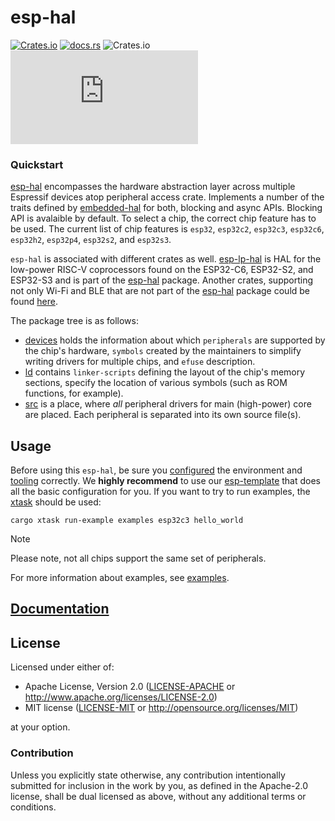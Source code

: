 # esp-hal

[![Crates.io](https://img.shields.io/crates/v/esp-hal?labelColor=1C2C2E&color=C96329&logo=Rust&style=flat-square)](https://crates.io/crates/esp-hal)
[![docs.rs](https://img.shields.io/docsrs/esp-hal?labelColor=1C2C2E&color=C96329&logo=rust&style=flat-square)](https://docs.rs/esp-hal)
![Crates.io](https://img.shields.io/crates/l/esp-hal?labelColor=1C2C2E&style=flat-square)
[![Matrix](https://img.shields.io/matrix/esp-rs:matrix.org?label=join%20matrix&labelColor=1C2C2E&color=BEC5C9&logo=matrix&style=flat-square)](https://matrix.to/#/#esp-rs:matrix.org)

### Quickstart

[esp-hal] encompasses the hardware abstraction layer across multiple Espressif devices atop peripheral access crate. Implements a number of the traits defined by [embedded-hal](https://github.com/rust-embedded/embedded-hal) for both, blocking and async APIs. Blocking API is avalaible by default.
To select a chip, the correct chip feature has to be used. The current list of chip features is `esp32`, `esp32c2`, `esp32c3`, `esp32c6`, `esp32h2`, `esp32p4`, `esp32s2`, and `esp32s3`.

`esp-hal` is associated with different crates as well. [esp-lp-hal] is HAL for the low-power RISC-V coprocessors found on the ESP32-C6, ESP32-S2, and ESP32-S3 and is part of the [esp-hal](https://github.com/esp-rs/esp-hal) package. Another crates, supporting not only Wi-Fi and BLE that are not part of the [esp-hal](https://github.com/esp-rs/esp-hal) package could be found [here](https://github.com/esp-rs/esp-hal?tab=readme-ov-file#ancillary-crates).

The package tree is as follows:
- [devices] holds the information about which `peripherals` are supported by the chip's hardware, `symbols` created by the maintainers to simplify writing drivers for multiple chips, and `efuse` description.
- [ld] contains `linker-scripts` defining the layout of the chip's memory sections, specify the location of various symbols (such as ROM functions, for example).
- [src] is a place, where _all_ peripheral drivers for main (high-power) core are placed. Each peripheral is separated into its own source file(s).

## Usage

Before using this `esp-hal`, be sure you [configured] the environment and [tooling] correctly.
We **highly recommend** to use our [esp-template] that does all the basic configuration for you. If you want to try to run examples, the [xtask] should be used:

`cargo xtask run-example examples esp32c3 hello_world`

> [!NOTE]
>
> Please note, not all chips support the same set of peripherals.

For more information about examples, see [examples].

[Embassy]: https://github.com/embassy-rs/embassy
[esp-lp-hal]: https://github.com/esp-rs/esp-hal/tree/main/esp-lp-hal
[ESP-HAL]: https://github.com/esp-rs/esp-hal
[configured]: https://esp-rs.github.io/book/installation/index.html
[tooling]: https://esp-rs.github.io/book/tooling/espflash.html
[examples]: https://github.com/esp-rs/esp-hal/tree/main/examples
[esp-template]: https://github.com/esp-rs/esp-template
[template]: https://esp-rs.github.io/book/writing-your-own-application/generate-project/esp-template.html
[esp-hal]: https://github.com/esp-rs/esp-hal/tree/main/esp-hal
[devices]: https://github.com/esp-rs/esp-hal/tree/main/esp-hal/devices
[ld]: https://github.com/esp-rs/esp-hal/tree/main/esp-hal/ld
[src]: https://github.com/esp-rs/esp-hal/tree/main/esp-hal/src
[xtask]: https://github.com/esp-rs/esp-hal/tree/main/xtask
[examples]: https://github.com/esp-rs/esp-hal/tree/main/examples#examples

## [Documentation]

[documentation]: https://docs.rs/esp-hal/

## License

Licensed under either of:

- Apache License, Version 2.0 ([LICENSE-APACHE](../LICENSE-APACHE) or http://www.apache.org/licenses/LICENSE-2.0)
- MIT license ([LICENSE-MIT](../LICENSE-MIT) or http://opensource.org/licenses/MIT)

at your option.

### Contribution

Unless you explicitly state otherwise, any contribution intentionally submitted for inclusion in
the work by you, as defined in the Apache-2.0 license, shall be dual licensed as above, without
any additional terms or conditions.
